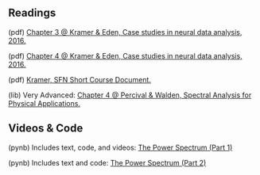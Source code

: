 ## Readings

(pdf) 	[Chapter 3 @ Kramer & Eden, Case studies in neural data analysis, 2016.](/Readings/Kramer_Eden_Chapter_3.pdf)

(pdf)   [Chapter 4 @ Kramer & Eden, Case studies in neural data analysis, 2016.](/Readings/Kramer_Eden_Chapter_4.pdf)

(pdf) 	[Kramer, SFN Short Course Document.](/Readings/Kramer_SFN_Short_Course.pdf)

(lib) 	Very Advanced: [Chapter 4 @ Percival & Walden, Spectral Analysis for Physical Applications.](https://www.cambridge.org/core/books/spectral-analysis-for-physical-applications/A9195239A8965A2C53D43EB2D1B80A33)

## Videos & Code

(pynb)  Includes text, code, and videos: [The Power Spectrum (Part 1)](https://mark-kramer.github.io/Case-Studies-Python/03.html)

(pynb)  Includes text and code: [The Power Spectrum (Part 2)](https://mark-kramer.github.io/Case-Studies-Python/04.html)
